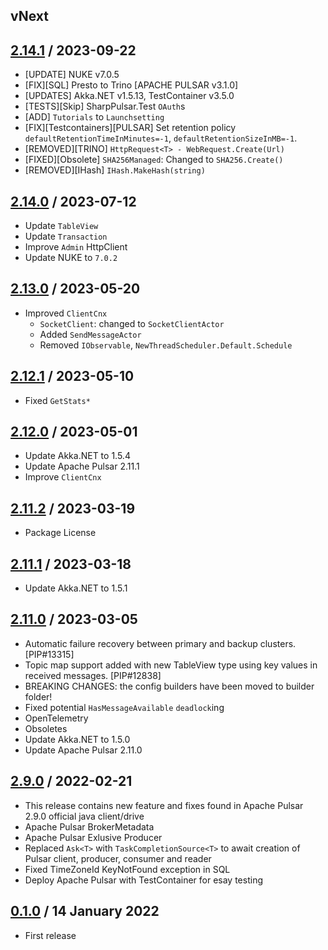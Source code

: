 ## vNext

## [2.14.1] / 2023-09-22
- [UPDATE] NUKE v7.0.5
- [FIX][SQL] Presto to Trino [APACHE PULSAR v3.1.0]
- [UPDATES] Akka.NET v1.5.13, TestContainer v3.5.0
- [TESTS][Skip] SharpPulsar.Test `OAuth`s
- [ADD] `Tutorials` to `Launchsetting`
- [FIX][Testcontainers][PULSAR] Set retention policy `defaultRetentionTimeInMinutes=-1`, `defaultRetentionSizeInMB=-1`. 
- [REMOVED][TRINO] `HttpRequest<T> - WebRequest.Create(Url)`
- [FIXED][Obsolete] `SHA256Managed`: Changed to `SHA256.Create()`
- [REMOVED][IHash] `IHash.MakeHash(string)`

## [2.14.0] / 2023-07-12
- Update `TableView`
- Update `Transaction`
- Improve `Admin` HttpClient
- Update NUKE to `7.0.2`

## [2.13.0] / 2023-05-20
- Improved `ClientCnx`
  - `SocketClient`: changed to `SocketClientActor`
  - Added `SendMessageActor`
  - Removed `IObservable`, `NewThreadScheduler.Default.Schedule`	

## [2.12.1] / 2023-05-10
- Fixed `GetStats*`

## [2.12.0] / 2023-05-01
- Update Akka.NET to 1.5.4
- Update Apache Pulsar 2.11.1
- Improve `ClientCnx`

## [2.11.2] / 2023-03-19
- Package License

## [2.11.1] / 2023-03-18
- Update Akka.NET to 1.5.1

## [2.11.0] / 2023-03-05
- Automatic failure recovery between primary and backup clusters. [PIP#13315]
- Topic map support added with new TableView type using key values in received messages. [PIP#12838]
- BREAKING CHANGES: the config builders have been moved to builder folder!
- Fixed potential `HasMessageAvailable` `deadlock`ing 
- OpenTelemetry 
- Obsoletes
- Update Akka.NET to 1.5.0
- Update Apache Pulsar 2.11.0

## [2.9.0] / 2022-02-21
- This release contains new feature and fixes found in Apache Pulsar 2.9.0 official java client/drive
- Apache Pulsar BrokerMetadata
- Apache Pulsar Exlusive Producer
- Replaced `Ask<T>` with `TaskCompletionSource<T>` to await creation of Pulsar client, producer, consumer and reader
- Fixed TimeZoneId KeyNotFound exception in SQL
- Deploy Apache Pulsar with TestContainer for esay testing

## [0.1.0] / 14 January 2022
- First release

[vNext]: https://github.com/Sharp-Pulsar/SharpPulsar/compare/2.14.1...HEAD
[2.14.1]: https://github.com/Sharp-Pulsar/SharpPulsar/compare/2.14.0...2.14.1
[2.14.0]: https://github.com/Sharp-Pulsar/SharpPulsar/compare/2.13.0...2.14.0
[2.13.0]: https://github.com/Sharp-Pulsar/SharpPulsar/compare/2.12.1...2.13.0
[2.12.1]: https://github.com/Sharp-Pulsar/SharpPulsar/compare/2.12.0...2.12.1
[2.12.0]: https://github.com/Sharp-Pulsar/SharpPulsar/compare/2.11.2...2.12.0
[2.11.2]: https://github.com/Sharp-Pulsar/SharpPulsar/compare/2.11.1...2.11.2
[2.11.1]: https://github.com/Sharp-Pulsar/SharpPulsar/compare/2.11.0...2.11.1
[2.11.0]: https://github.com/Sharp-Pulsar/SharpPulsar/compare/2.9.0...2.11.0
[2.9.0]: https://github.com/Sharp-Pulsar/SharpPulsar/compare/0.1.0...2.9.0
[0.1.0]: https://github.com/Sharp-Pulsar/SharpPulsar/tree/0.1.0
